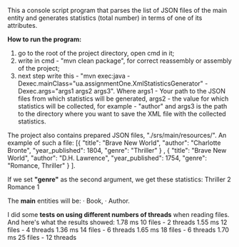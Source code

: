 This a console script program that parses the list of JSON files of the main entity and generates statistics (total number) in terms of one of its attributes. 

**How to run the program:** 
1) go to the root of the project directory, open cmd in it;
2) write in cmd - "mvn clean paсkage", for correct reassembly or assembly of the project;
3) next step write this - "mvn exec:java -Dexec.mainClass="ua.assignmentOne.XmlStatisticsGenerator" -Dexec.args="args1 args2 args3". Where args1 - Your path to the JSON files from which statistics will be generated, args2 - the value for which statistics will be collected, for example - "author" and args3 is the path to the directory where you want to save the XML file with the collected statistics.

The project also contains prepared JSON files, "./srs/main/resources/".
An example of such a file: 
[{
    "title": "Brave New World",
    "author": "Charlotte Bronte",
    "year_published": 1804,
    "genre": "Thriller"
}
, {
    "title": "Brave New World",
    "author": "D.H. Lawrence",
    "year_published": 1754,
    "genre": "Romance, Thriller"
}
]. 

If we set **"genre"** as the second argument, we get these statistics:
<statistics>
  <item>
    <value>Thriller</value>
    <count>2</count>
  </item>
  <item>
    <value>Romance</value>
    <count>1</count>
  </item>

The **main** entities will be:
· Book,
· Author.


I did some **tests on using different numbers of threads** when reading files. And here's what the results showed:
1.78 ms 10 files - 2 threads
1.55 ms 12 files - 4 threads
1.36 ms 14 files - 6 threads
1.65 ms 18 files - 6 threads
1.70 ms 25 files - 12 threads
